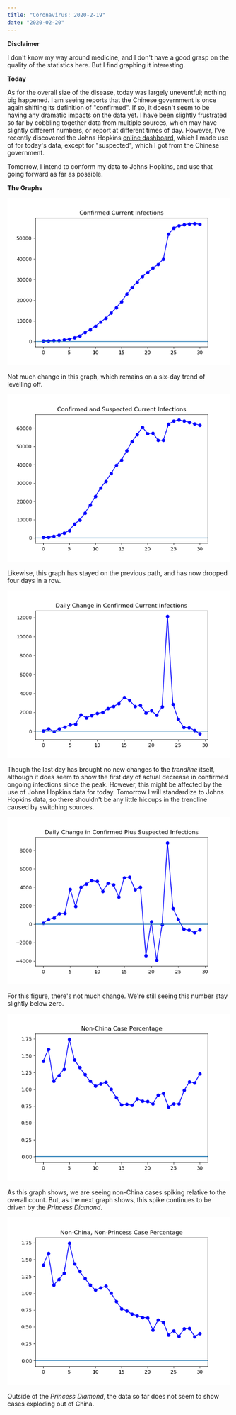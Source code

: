 ```yaml
---
title: "Coronavirus: 2020-2-19"
date: "2020-02-20"
---
```


**Disclaimer**

I don't know my way around medicine, and I don't have a good grasp on the quality of the statistics here. But I find graphing it interesting.

**Today**

As for the overall size of the disease, today was largely uneventful; nothing big happened. I am seeing reports that the Chinese government is once again shifting its definition of "confirmed". If so, it doesn't seem to be having any dramatic impacts on the data yet. I have been slightly frustrated so far by cobbling together data from multiple sources, which may have slightly different numbers, or report at different times of day. However, I've recently discovered the Johns Hopkins [online dashboard](https://gisanddata.maps.arcgis.com/apps/opsdashboard/index.html#/bda7594740fd40299423467b48e9ecf6), which I made use of for today's data, except for "suspected", which I got from the Chinese government.

Tomorrow, I intend to conform my data to Johns Hopkins, and use that going forward as far as possible.

**The Graphs**

![](../../i/07.png)

Not much change in this graph, which remains on a six-day trend of levelling off.

![](../../i/08.png)

Likewise, this graph has stayed on the previous path, and has now dropped four days in a row.

![](../../i/09.png)

Though the last day has brought no new changes to the _trendline_ itself, although it does seem to show the first day of actual decrease in confirmed ongoing infections since the peak. However, this might be affected by the use of Johns Hopkins data for today. Tomorrow I will standardize to Johns Hopkins data, so there shouldn't be any little hiccups in the trendline caused by switching sources.

![](../../i/0a.png)

For this figure, there's not much change. We're still seeing this number stay slightly below zero.

![](../../i/0b.png)

As this graph shows, we are seeing non-China cases spiking relative to the overall count. But, as the next graph shows, this spike continues to be driven by the _Princess Diamond_.

![](../../i/0c.png)

Outside of the _Princess Diamond_, the data so far does not seem to show cases exploding out of China.
